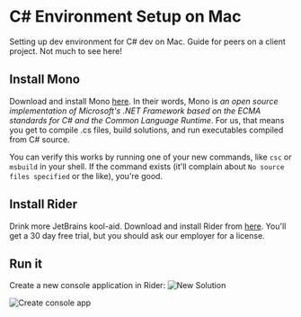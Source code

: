 # C# Environment Setup on Mac
Setting up dev environment for C# dev on Mac. Guide for peers on a client project. Not much to see here!

## Install Mono
Download and install Mono [here](http://www.mono-project.com/). In their words, Mono is *an open source implementation of Microsoft's .NET Framework based on the ECMA standards for C# and the Common Language Runtime*. For us, that means you get to compile .cs files, build solutions, and run executables compiled from C# source.

You can verify this works by running one of your new commands, like `csc` or `msbuild` in your shell. If the command exists (it'll complain about `No source files specified` or the like), you're good.

## Install Rider
Drink more JetBrains kool-aid.  Download and install Rider from [here](https://www.jetbrains.com/rider/). You'll get a 30 day free trial, but you should ask our employer for a license.

## Run it
Create a new console application in Rider:
![New Solution](https://ibb.co/gG6cvb)

![Create console app](https://ibb.co/nfxd1G)
